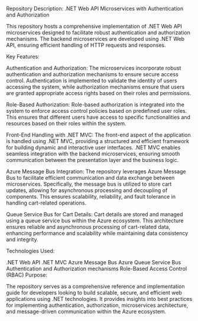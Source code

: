 Repository Description: .NET Web API Microservices with Authentication and Authorization

This repository hosts a comprehensive implementation of .NET Web API microservices designed to facilitate robust authentication and authorization mechanisms. The backend microservices are developed using .NET Web API, ensuring efficient handling of HTTP requests and responses.

Key Features:

Authentication and Authorization: The microservices incorporate robust authentication and authorization mechanisms to ensure secure access control. Authentication is implemented to validate the identity of users accessing the system, while authorization mechanisms ensure that users are granted appropriate access rights based on their roles and permissions.

Role-Based Authorization: Role-based authorization is integrated into the system to enforce access control policies based on predefined user roles. This ensures that different users have access to specific functionalities and resources based on their roles within the system.

Front-End Handling with .NET MVC: The front-end aspect of the application is handled using .NET MVC, providing a structured and efficient framework for building dynamic and interactive user interfaces. .NET MVC enables seamless integration with the backend microservices, ensuring smooth communication between the presentation layer and the business logic.

Azure Message Bus Integration: The repository leverages Azure Message Bus to facilitate efficient communication and data exchange between microservices. Specifically, the message bus is utilized to store cart updates, allowing for asynchronous processing and decoupling of components. This ensures scalability, reliability, and fault tolerance in handling cart-related operations.

Queue Service Bus for Cart Details: Cart details are stored and managed using a queue service bus within the Azure ecosystem. This architecture ensures reliable and asynchronous processing of cart-related data, enhancing performance and scalability while maintaining data consistency and integrity.

Technologies Used:

.NET Web API
.NET MVC
Azure Message Bus
Azure Queue Service Bus
Authentication and Authorization mechanisms
Role-Based Access Control (RBAC)
Purpose:

The repository serves as a comprehensive reference and implementation guide for developers looking to build scalable, secure, and efficient web applications using .NET technologies. It provides insights into best practices for implementing authentication, authorization, microservices architecture, and message-driven communication within the Azure ecosystem.
